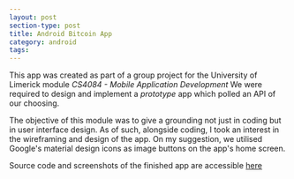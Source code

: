 ```yaml
---
layout: post
section-type: post
title: Android Bitcoin App
category: android
tags: 
---
```


This app was created as part of a group project for the University of Limerick module *CS4084 - Mobile Application Development*
We were required to design and implement a *prototype* app which polled an API of our choosing. 

The objective of this module was to give a grounding not just in coding but in user interface design.
As of such, alongside coding, I took an interest in the wireframing and design of the app. On my suggestion, we 
utilised Google's material design icons as image buttons on the app's home screen.

Source code and screenshots of the finished app are accessible [here](https://github.com/oisinBates/CS4056BitcoinApp)
